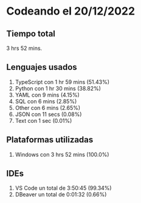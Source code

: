 # Codeando el 20/12/2022

## Tiempo total
3 hrs 52 mins.

## Lenguajes usados
1. TypeScript con 1 hr 59 mins (51.43%)
1. Python con 1 hr 30 mins (38.82%)
1. YAML con 9 mins (4.15%)
1. SQL con 6 mins (2.85%)
1. Other con 6 mins (2.65%)
1. JSON con 11 secs (0.08%)
1. Text con 1 sec (0.01%)

## Plataformas utilizadas
1. Windows con 3 hrs 52 mins (100.0%)

## IDEs
1. VS Code un total de 3:50:45 (99.34%)
1. DBeaver un total de 0:01:32 (0.66%)
